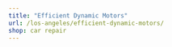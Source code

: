 ```yaml
---
title: "Efficient Dynamic Motors"
url: /los-angeles/efficient-dynamic-motors/
shop: car repair
---
```

